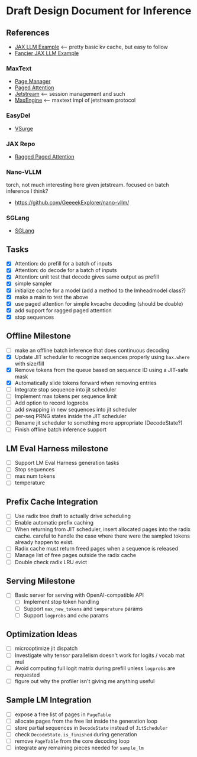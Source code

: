 # Draft Design Document for Inference

## References

* [JAX LLM Example](https://github.com/jax-ml/jax-llm-examples/blob/b282713880943cebe7183815918fb7dd60922b14/llama3/llama3_jax/model.py) <-- pretty basic kv cache, but easy to follow
* [Fancier JAX LLM Example](https://github.com/jax-ml/jax-llm-examples/pull/22/files)

### MaxText

* [Page Manager](https://github.com/AI-Hypercomputer/maxtext/blob/eac885edb371e6141a2bb784f9060f816ce17b23/MaxText/inference/page_manager.py)
* [Paged Attention](https://github.com/AI-Hypercomputer/maxtext/blob/main/MaxText/inference/paged_attention.py#L298)
* [Jetstream](https://github.com/AI-Hypercomputer/JetStream) <-- session management and such
* [MaxEngine](https://github.com/AI-Hypercomputer/maxtext/blob/main/MaxText/maxengine.py) <-- maxtext impl of jetstream protocol

### EasyDel

* [VSurge](https://github.com/erfanzar/EasyDeL/tree/main/easydel/inference/vsurge)

### JAX Repo

- [Ragged Paged Attention](https://github.com/jax-ml/jax/blob/main/jax/experimental/pallas/ops/tpu/ragged_paged_attention/kernel.py)

### Nano-VLLM

torch, not much interesting here given jetstream. focused on batch inference I think?

* https://github.com/GeeeekExplorer/nano-vllm/

### SGLang

* [SGLang](https://github.com/sgl-project/sglang)


## Tasks

- [x] Attention: do prefill for a batch of inputs
- [x] Attention: do decode for a batch of inputs
- [x] Attention: unit test that decode gives same output as prefill
- [x] simple sampler
- [x] initialize cache for a model (add a method to the lmheadmodel class?)
- [x] make a main to test the above
- [x] use paged attention for simple kvcache decoding (should be doable)
- [x] add support for ragged paged attention
- [x] stop sequences

## Offline Milestone
- [ ] make an offline batch inference that does continuous decoding
- [x] Update JIT scheduler to recognize sequences properly using `hax.where` with size/fill
- [x] Remove tokens from the queue based on sequence ID using a JIT-safe mask
- [x] Automatically slide tokens forward when removing entries
- [ ] Integrate stop sequence into jit scheduler
- [ ] Implement max tokens per sequence limit
- [ ] Add option to record logprobs
- [ ] add swapping in new sequences into jit scheduler
- [ ] per-seq PRNG states inside the JIT scheduler
- [ ] Rename jit scheduler to something more appropriate (DecodeState?)
- [ ] Finish offline batch inference support

## LM Eval Harness milestone

- [ ] Support LM Eval Harness generation tasks
- [ ] Stop sequences
- [ ] max num tokens
- [ ] temperature

##  Prefix Cache Integration
- [ ] Use radix tree draft to actually drive scheduling
- [ ] Enable automatic prefix caching
- [ ] When returning from JIT scheduler, insert allocated pages into the radix cache. careful to handle the case where there were the sampled tokens already happen to exist.
- [ ] Radix cache must return freed pages when a sequence is released
- [ ] Manage list of free pages outside the radix cache
- [ ] Double check radix LRU evict

## Serving Milestone
- [ ] Basic server for serving with OpenAI-compatible API
  - [ ] Implement stop token handling
  - [ ] Support `max_new_tokens` and `temperature` params
  - [ ] Support `logprobs` and `echo` params

## Optimization Ideas
- [ ] microoptimize jit dispatch
- [ ] Investigate why tensor parallelism doesn't work for logits / vocab mat mul
- [ ] Avoid computing full logit matrix during prefill unless `logprobs` are requested
- [ ] figure out why the profiler isn't giving me anything useful

## Sample LM Integration
- [ ] expose a free list of pages in `PageTable`
- [ ] allocate pages from the free list inside the generation loop
- [ ] store partial sequences in `DecodeState` instead of `JitScheduler`
- [ ] check `DecodeState.is_finished` during generation
- [ ] remove `PageTable` from the core decoding loop
- [ ] integrate any remaining pieces needed for `sample_lm`
